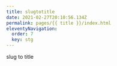 ```yaml
---
title: slugtotitle
date: 2021-02-27T20:10:56.134Z
permalink: pages/{{ title }}/index.html
eleventyNavigation:
  order: 7
  key: stg
---
```

slug to title
